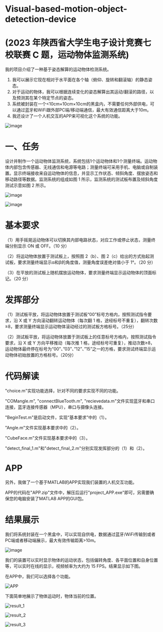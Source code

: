 # Visual-based-motion-object-detection-device
# (2023 年陕西省大学生电子设计竞赛七校联赛 C 题，运动物体监测系统)

我的项目介绍了一种基于姿态解算的运动物体检测系统。
1. 我可以展示它现在相对于水平面在各个轴（俯仰、旋转和翻滚轴）的静态姿态。
2. 对于运动的物体，我可以根据连续变化的姿态解算出其运动/翻滚的路径，以及预测其在某个特定节点的姿态。
3. 系统被封装在一个<10cm×10cm×10cm的黑盒内，不需要任何外部供电，可以通过蓝牙和WiFi跟外部PC端/移动端通信，最大有效通信距离大于10m。
4. 我还设计了一个人机交互的APP来可视化这个系统的功能。
   
![image](https://github.com/user-attachments/assets/2769e038-b79f-4f63-8055-cce1d2d4c24c)

# 一、任务
设计并制作一个运动物体监测系统，系统包括1个运动物体和1个测量终端。运动物体内部包含传感器、无线通信和电源等电路；测量终端可采用手机、电脑或自制装置。显示终端接收来自运动物体的信息，并显示工作状态、倾斜角度、摆放姿态和移动路径等数据。监测系统的组成如图 1 所示，监测系统的测试板布置及倾斜角度测试示意如图 2 所示。

![image](https://github.com/psycho-ygq/Visual-based-motion-object-detection-device/assets/78340742/a97c282e-9ed0-41f9-98bc-4977218c2fed)

![image](https://github.com/psycho-ygq/Visual-based-motion-object-detection-device/assets/78340742/70f0f210-4e5c-441a-b1b4-c7397d23475f)
# 基本要求
（1）用手摇晃运动物体可以切换其内部电路状态，对应工作或停止状态，测量终端分别显示 ON 或 OFF。（10 分）
  
（2）将运动物体放置于测试板上，按照图 2（b）、图 2（c）给出的方式抬起测试板，要求测量终端显示α和β的角度值，测量角度误差绝对值小于 1°。（20 分）
  
（3）在平放的测试板上随机摆放运动物体，要求测量终端显示运动物体的顶面标记。（20 分）

# 发挥部分
（1）测试板平放，将运动物体放置于测试板“00”标号方格内，按照测试指令要求，沿 X 或 Y 方向滚动翻转运动物体（每次翻 1 格，途经标号不重复），翻转次数≥8，要求测量终端显示运动物体滚动经过的测试板方格标号。（25分）

（2）测试板平放，将运动物体放置于测试板上的任意标号方格内，按照测试指令要求，沿 X 或 Y 方向平移推动（每次推 1 格，途经标号可重复），推动次数≥8，运动物体最终停在标号为“00”、”03”、”12”、”15”之一的方格，要求测试终端显示运动物体初始放置的方格标号。（20分）

# 代码解读

"choice.m"实现功能选择，针对不同的要求实现不同的功能。

"COMangle.m", "connectBlueTooth.m", "recievedata.m"文件实现蓝牙和串口连接，蓝牙连接传感器（MPU），串口与摄像头连接。

"BeginTest.m"是启动文件，实现“基本要求”中的（1）。

"Angle.m"文件实现基本要求中的（2）。

"CubeFace.m"文件实现基本要求中的（3）。

"detect_final_1.m"和"detect_final_2.m"分别实现发挥部分的（1）和（2）。

# APP

另外，我做了一个基于MATLAB的APP实现我们装置的人机交互功能。

APP的代码在"APP.zip"文件中，解压后运行"project_APP.exe"即可，另需要确保您的电脑安装了MATLAB APP的GUI包。

# 结果展示
我们将系统封装在一个黑盒中，可以实现自供电，数据通过蓝牙/WiFi传输到或者PC端或者移动端展示，最大有效传输距离>10m。

![image](https://github.com/user-attachments/assets/2769e038-b79f-4f63-8055-cce1d2d4c24c)

我们的装置可以实时显示物体的运动状态，包括偏转角度、各平面位置和自身位置等，可以实时在线的显示，视频帧率为大约为 15 FPS。结果显示如下图。

在APP中，我们可以选择各个功能。

![APP](https://github.com/psycho-ygq/Visual-based-motion-object-detection-device/assets/78340742/84f23278-bfd2-498e-ab91-c8a8b7ad8f69)

下面简单地展示了物体运动时，物体当前的位置。

![result_1](https://github.com/psycho-ygq/Visual-based-motion-object-detection-device/assets/78340742/441c7674-2d34-47a6-a034-d66f7084d704)

![result_2](https://github.com/psycho-ygq/Visual-based-motion-object-detection-device/assets/78340742/92885f3a-3ba8-4924-9f51-1dab23f29840)

![result_3](https://github.com/psycho-ygq/Visual-based-motion-object-detection-device/assets/78340742/632d135f-e5ec-4cf4-8dcd-1a005bc4b052)











